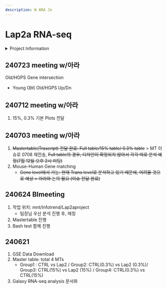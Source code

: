 ```yaml
---
description: W ARA Jo
---
```


# Lap2a RNA-seq



<details>

<summary>Project Information</summary>

1.  Mus Musculus


2. Data (GSE159369)
   * Group1 : CTRL vs Lap2 / Group2: CTRL(0.3%) vs Lap2 (0.3%)/ Group3: CTRL(15%) vs Lap2 (15%) / Group4: CTRL(0.3%) vs CTRL(15%)

</details>

## 240723 meeting w/아라

Old/HGPS Gene intersection

* Young 대비 Old/HGPS Up/Dn



## 240712 meeting w/아라

1. 15%, 0.3% 기본 Plots 전달&#x20;

## 240703 meeting w/아라

1. ~~Mastertable(Trascript) 전달 완료: Full table/15% table/ 0.3% table~~ > MT 이슈로 0708 재전송, ~~Full table의 경우, 디자인이 확정되지 않아서 각각 따로 분석 예정(7월 12일 오후 2시 미팅)~~
2. Mouse-Human Gene matching
   * ~~Gene level에서 가능: 현재 Trans level로 분석하고 있기 때문에, 어려울 것으로 예상 > 아라와 논의 필요 (이슈 전달 완료)~~

## 240624 BImeeting

1. 작업 위치: mnt/Infotrend/Lap2aproject&#x20;
   * 팀장님 우선 분석 진행 후, 매칭
2. Mastertable 진행
3. Bash test 함께 진행

## 240621&#x20;

1. GSE Data Download
2. Master table: total 4 MTs
   * Group1 : CTRL vs Lap2 / Group2: CTRL(0.3%) vs Lap2 (0.3%)/ Group3: CTRL(15%) vs Lap2 (15%) / Group4: CTRL(0.3%) vs CTRL(15%)
3. Galaxy RNA-seq analysis 문서화&#x20;
